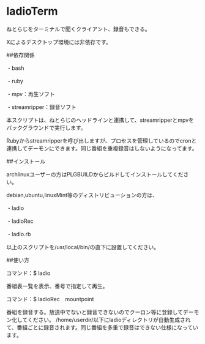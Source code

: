 # ladioTerm

ねとらじをターミナルで聞くクライアント、録音もできる。

Xによるデスクトップ環境には非依存です。

##依存関係

・bash

・ruby

・mpv：再生ソフト

・streamripper：録音ソフト


本スクリプトは、ねとらじのヘッドラインと連携して、streamripperとmpvをバックグラウンドで実行します。

Rubyからstreamripperを呼び出しますが、プロセスを管理しているのでcronと連携してデーモンにできます。同じ番組を重複録音はしないようになってます。

##インストール

archlinuxユーザーの方はPLGBUILDからビルドしてインストールしてください。

debian,ubuntu,linuxMint等のディストリビューションの方は、

・ladio

・ladioRec

・ladio.rb

以上のスクリプトを/usr/local/bin/の直下に設置してください。

##使い方

コマンド：$ ladio

番組表一覧を表示、番号で指定して再生。

コマンド：$ ladioRec　mountpoint

番組を録音する。放送中でないと録音できないのでクーロン等に登録してデーモン化してください。
/home/userdir/以下にladioディレクトリが自動生成されて、番組ごとに録音されます。同じ番組を多重で録音はできない仕様になっています。

